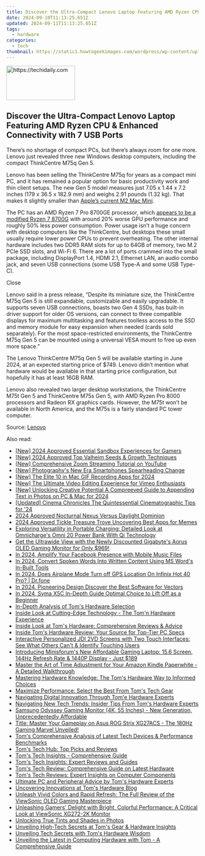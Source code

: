 ```yaml
---
title: Discover the Ultra-Compact Lenovo Laptop Featuring AMD Ryzen CPU & Enhanced Connectivity with 7 USB Ports
date: 2024-09-10T11:13:25.651Z
updated: 2024-09-11T11:13:25.651Z
tags:
  - hardware
categories:
  - tech
thumbnail: https://static1.howtogeekimages.com/wordpress/wp-content/uploads/2024/04/thinkcentre.jpg
---
```






<!-- affiliate ads begin -->
<a href="https://aligracehair.sjv.io/c/5597632/2115913/19272" target="_top" id="2115913">
  <img src="//a.impactradius-go.com/display-ad/19272-2115913" border="0" alt="https://techidaily.com" width="180" height="90"/>
</a>
<img height="0" width="0" src="https://aligracehair.sjv.io/i/5597632/2115913/19272" style="position:absolute;visibility:hidden;" border="0" />
<!-- affiliate ads end -->




## Discover the Ultra-Compact Lenovo Laptop Featuring AMD Ryzen CPU & Enhanced Connectivity with 7 USB Ports

There’s no shortage of compact PCs, but there’s always room for one more. Lenovo just revealed three new Windows desktop computers, including the compact ThinkCentre M75q Gen 5.

 Lenovo has been selling the ThinkCentre M75q for years as a compact mini PC, and it has remained a popular option for basic productivity work and thin client setups. The new Gen 5 model measures just 7.05 x 1.44 x 7.2 inches (179 x 36.5 x 182.9 mm) and weighs 2.91 pounds (1.32 kg). That makes it slightly smaller than [Apple’s current M2 Mac Mini](https://www.apple.com/mac-mini/).

 The PC has an AMD Ryzen 7 Pro 8700GE processor, which [appears to be a modified Ryzen 7 8700G](https://tools.techidaily.com) with around 20% worse GPU performance and roughly 50% less power consumption. Power usage isn’t a huge concern with desktop computers like the ThinkCentre, but desktops these small usually require lower power CPUs to prevent overheating. The other internal hardware includes two DDR5 RAM slots for up to 64GB of memory, two M.2 PCIe SSD slots, and Wi-Fi 6\. There are a lot of ports crammed into the small package, including DisplayPort 1.4, HDMI 2.1, Ethernet LAN, an audio combo jack, and seven USB connections (some USB Type-A and some USB Type-C).

Close 

 Lenovo said in a press release, “Despite its miniature size, the ThinkCentre M75q Gen 5 is still expandable, customizable and easily upgradable. It supports seven USB connections, boasts two Gen 4 SSDs, has built-in driver support for older OS versions, can connect to three compatible displays for maximum multitasking and features toolless access to the SSD and memory module for easy expansion when needed (cards sold separately). For the most space-restricted environments, the ThinkCentre M75q Gen 5 can be mounted using a universal VESA mount to free up even more space.”

 The Lenovo ThinkCentre M75q Gen 5 will be available starting in June 2024, at an expected starting price of $749\. Lenovo didn’t mention what hardware would be available in that starting price configuration, but hopefully it has at least 16GB RAM.

 Lenovo also revealed two larger desktop workstations, the ThinkCentre M75t Gen 5 and ThinkCentre M75s Gen 5, with AMD Ryzen Pro 8000 processors and Radeon RX graphics cards. However, the M75t won’t be available in North America, and the M75s is a fairly standard PC tower computer.

 Source: [Lenovo](https://shop-links.co/link/?exclusive=1&publisher_slug=itechdaily19598&url=https%3A%2F%2Fnews.lenovo.com%2Fpressroom%2Fpress-releases%2Fai-pc-era-new-thinkcentre-desktops-powered-amd-ryzen-pro-8000-series%2F)

<ins class="adsbygoogle"
     style="display:block"
     data-ad-format="autorelaxed"
     data-ad-client="ca-pub-7571918770474297"
     data-ad-slot="1223367746"></ins>



<ins class="adsbygoogle"
     style="display:block"
     data-ad-client="ca-pub-7571918770474297"
     data-ad-slot="8358498916"
     data-ad-format="auto"
     data-full-width-responsive="true"></ins>

<span class="atpl-alsoreadstyle">Also read:</span>
<div><ul>
<li><a href="https://screen-video-capture.techidaily.com/new-2024-approved-essential-sandbox-experiences-for-gamers/"><u>[New] 2024 Approved  Essential Sandbox Experiences for Gamers</u></a></li>
<li><a href="https://visual-screen-recording.techidaily.com/new-2024-approved-top-valheim-seeds-and-growth-techniques/"><u>[New] 2024 Approved  Top Valheim Seeds & Growth Techniques</u></a></li>
<li><a href="https://extra-resources.techidaily.com/new-comprehensive-zoom-streaming-tutorial-on-youtube/"><u>[New] Comprehensive Zoom Streaming Tutorial on YouTube</u></a></li>
<li><a href="https://extra-approaches.techidaily.com/new-photographys-new-era-smartphones-spearheading-change/"><u>[New] Photography's New Era  Smartphones Spearheading Change</u></a></li>
<li><a href="https://screen-capture.techidaily.com/new-the-elite-10-in-mac-gif-recording-apps-for-2024/"><u>[New] The Elite 10 in Mac GIF Recording Apps for 2024</u></a></li>
<li><a href="https://vimeo-videos.techidaily.com/new-the-ultimate-video-editing-experience-for-vimeo-enthusiasts/"><u>[New] The Ultimate Video Editing Experience for Vimeo Enthusiasts</u></a></li>
<li><a href="https://fox-boxes.techidaily.com/new-unlocking-creative-potential-a-compreeved-guide-to-appending-text-in-photos-on-pc-and-mac-for-2024/"><u>[New] Unlocking Creative Potential  A Compreeved Guide to Appending Text in Photos on PC & Mac for 2024</u></a></li>
<li><a href="https://extra-information.techidaily.com/updated-cinema-chronicles-the-quintessential-cinematographic-tips-for-24/"><u>[Updated] Cinema Chronicles  The Quintessential Cinematographic Tips for '24</u></a></li>
<li><a href="https://article-tips.techidaily.com/2024-approved-nocturnal-nexus-versus-daylight-dominion/"><u>2024 Approved  Nocturnal Nexus Versus Daylight Dominion</u></a></li>
<li><a href="https://some-approaches.techidaily.com/2024-approved-tickle-treasure-trove-uncovering-best-apps-for-memes/"><u>2024 Approved  Tickle Treasure Trove  Uncovering Best Apps for Memes</u></a></li>
<li><a href="https://buynow-reviews.techidaily.com/exploring-versatility-in-portable-charging-detailed-look-at-omnicharges-omni-20-power-bank-with-qi-technology/"><u>Exploring Versatility in Portable Charging: Detailed Look at Omnicharge's Omni 20 Power Bank With Qi Technology</u></a></li>
<li><a href="https://hardware-tips.techidaily.com/1723862768155-get-the-ultrawide-view-with-the-newly-discounted-gigabytes-aorus-oled-gaming-monitor-for-only-969/"><u>Get the Ultrawide View with the Newly Discounted Gigabyte's Aorus OLED Gaming Monitor for Only $969!</u></a></li>
<li><a href="https://facebook-video-recording.techidaily.com/in-2024-amplify-your-facebook-presence-with-mobile-music-files/"><u>In 2024, Amplify Your Facebook Presence with Mobile Music Files</u></a></li>
<li><a href="https://extra-lessons.techidaily.com/in-2024-convert-spoken-words-into-written-content-using-ms-words-in-built-tools/"><u>In 2024, Convert Spoken Words Into Written Content Using MS Word's In-Built Tools</u></a></li>
<li><a href="https://review-topics.techidaily.com/in-2024-does-airplane-mode-turn-off-gps-location-on-infinix-hot-40-pro-drfone-by-drfone-virtual-android/"><u>In 2024, Does Airplane Mode Turn off GPS Location On Infinix Hot 40 Pro? | Dr.fone</u></a></li>
<li><a href="https://extra-support.techidaily.com/in-2024-pioneering-design-discover-the-best-software-for-vectors/"><u>In 2024, Pioneering Design  Discover the Best Software for Vectors</u></a></li>
<li><a href="https://some-skills.techidaily.com/in-2024-syma-x5c-in-depth-guide-optimal-choice-to-lift-off-as-a-beginner/"><u>In 2024, Syma X5C In-Depth Guide  Optimal Choice to Lift Off as a Beginner</u></a></li>
<li><a href="https://hardware-tips.techidaily.com/in-depth-analysis-of-toms-hardware-selection/"><u>In-Depth Analysis of Tom's Hardware Selection</u></a></li>
<li><a href="https://hardware-tips.techidaily.com/inside-look-at-cutting-edge-technology-the-tomn-hardware-experience/"><u>Inside Look at Cutting-Edge Technology - The Tom'n Hardware Experience</u></a></li>
<li><a href="https://hardware-tips.techidaily.com/inside-look-at-toms-hardware-comprehensive-reviews-and-advice/"><u>Inside Look at Tom's Hardware: Comprehensive Reviews & Advice</u></a></li>
<li><a href="https://hardware-tips.techidaily.com/inside-toms-hardware-review-your-source-for-top-tier-pc-specs/"><u>Inside Tom's Hardware Review: Your Source for Top-Tier PC Specs</u></a></li>
<li><a href="https://hardware-tips.techidaily.com/interactive-personalized-jdi-2vd-screens-with-two-touch-interfaces-see-what-others-cant-and-identify-touching-users/"><u>Interactive Personalized JDI 2VD Screens with Two Touch Interfaces: See What Others Can't & Identify Touching Users</u></a></li>
<li><a href="https://hardware-tips.techidaily.com/introducing-minisforums-new-affordable-gaming-laptop-156-screen-144hz-refresh-rate-and-1440p-display-just-189/"><u>Introducing Minisforum's New Affordable Gaming Laptop: 15.6 Screen, 144Hz Refresh Rate & 1440P Display - Just $189</u></a></li>
<li><a href="https://technical-tips.techidaily.com/master-the-art-of-time-adjustment-for-your-amazon-kindle-paperwhite-a-detailed-walkthrough/"><u>Master the Art of Time Adjustment for Your Amazon Kindle Paperwhite - A Detailed Walkthrough</u></a></li>
<li><a href="https://hardware-tips.techidaily.com/mastering-hardware-knowledge-the-toms-hardware-way-to-informed-choices/"><u>Mastering Hardware Knowledge: The Tom's Hardware Way to Informed Choices</u></a></li>
<li><a href="https://hardware-tips.techidaily.com/maximize-performance-select-the-best-from-toms-tech-gear/"><u>Maximize Performance: Select the Best From Tom's Tech Gear</u></a></li>
<li><a href="https://hardware-tips.techidaily.com/navigating-digital-innovation-through-tome-hardware-experts/"><u>Navigating Digital Innovation Through Tom'e Hardware Experts</u></a></li>
<li><a href="https://hardware-tips.techidaily.com/navigating-new-tech-trends-insider-tips-from-toms-hardware-experts/"><u>Navigating New Tech Trends: Insider Tips From Tom's Hardware Experts</u></a></li>
<li><a href="https://hardware-tips.techidaily.com/samsung-odyssey-gaming-monitor-4k-55-inches-new-generation-unprecedentedly-affordable/"><u>Samsung Odyssey Gaming Monitor (4K, 55 Inches) - New Generation, Unprecedentedly Affordable</u></a></li>
<li><a href="https://hardware-tips.techidaily.com/title-master-your-gameplay-on-asus-rog-strix-xg27acs-the-180hz-gaming-marvel-unveiled/"><u>Title: Master Your Gameplay on Asus ROG Strix XG27ACS - The 180Hz Gaming Marvel Unveiled!</u></a></li>
<li><a href="https://hardware-tips.techidaily.com/toms-comprehensive-analysis-of-latest-tech-devices-and-performance-benchmarks/"><u>Tom's Comprehensive Analysis of Latest Tech Devices & Performance Benchmarks</u></a></li>
<li><a href="https://hardware-tips.techidaily.com/toms-tech-hub-top-picks-and-reviews/"><u>Tom's Tech Hub: Top Picks and Reviews</u></a></li>
<li><a href="https://hardware-tips.techidaily.com/toms-tech-insights-comprehensive-guide/"><u>Tom's Tech Insights - Comprehensive Guide</u></a></li>
<li><a href="https://hardware-tips.techidaily.com/toms-tech-insights-expert-reviews-and-guides-t17238628801324/"><u>Tom's Tech Insights: Expert Reviews and Guides</u></a></li>
<li><a href="https://hardware-tips.techidaily.com/toms-tech-review-comprehensive-guide-on-latest-hardware/"><u>Tom's Tech Review: Comprehensive Guide on Latest Hardware</u></a></li>
<li><a href="https://hardware-tips.techidaily.com/toms-tech-reviews-expert-insights-on-computer-components/"><u>Tom's Tech Reviews: Expert Insights on Computer Components</u></a></li>
<li><a href="https://hardware-tips.techidaily.com/ultimate-pc-and-peripheral-advice-by-toms-hardware-experts/"><u>Ultimate PC and Peripheral Advice by Tom's Hardware Experts</u></a></li>
<li><a href="https://hardware-tips.techidaily.com/uncovering-innovations-at-toms-hardware-blog/"><u>Uncovering Innovations at Tom's Hardware Blog</u></a></li>
<li><a href="https://hardware-tips.techidaily.com/unleash-vivid-colors-and-rapid-refresh-the-full-review-of-the-viewsonic-oled-gaming-masterpiece/"><u>Unleash Vivid Colors and Rapid Refresh: The Full Review of the ViewSonic OLED Gaming Masterpiece</u></a></li>
<li><a href="https://hardware-tips.techidaily.com/unleashing-gamers-delight-with-bright-colorful-performance-a-critical-look-at-viewsonic-xg272-2k-monitor/"><u>Unleashing Gamers' Delight with Bright, Colorful Performance: A Critical Look at ViewSonic XG272-2K Monitor</u></a></li>
<li><a href="https://vp-tips.techidaily.com/unlocking-true-tints-and-shades-in-photos/"><u>Unlocking True Tints and Shades in Photos</u></a></li>
<li><a href="https://hardware-tips.techidaily.com/unveiling-high-tech-secrets-at-toms-gear-and-hardware-insights/"><u>Unveiling High-Tech Secrets at Tom's Gear & Hardware Insights</u></a></li>
<li><a href="https://hardware-tips.techidaily.com/unveiling-tech-secrets-with-toms-hardware-wisdom/"><u>Unveiling Tech Secrets with Tom's Hardware Wisdom</u></a></li>
<li><a href="https://hardware-tips.techidaily.com/unveiling-the-latest-in-computing-hardware-with-tom-a-comprehensive-guide/"><u>Unveiling the Latest in Computing Hardware with Tom - A Comprehensive Guide</u></a></li>
</ul></div>
